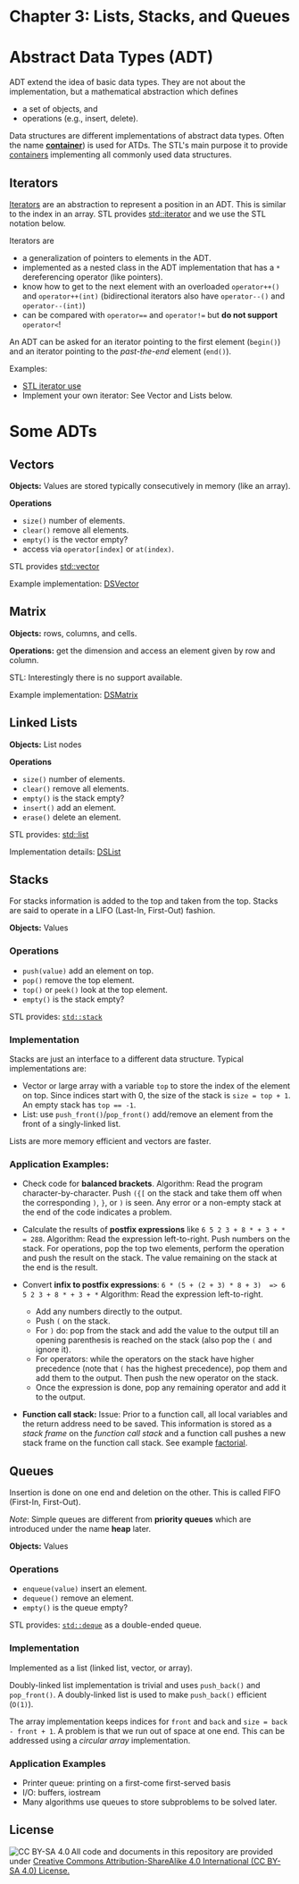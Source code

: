 # Chapter 3: Lists, Stacks, and Queues 

# Abstract Data Types (ADT)

ADT extend the idea of basic data types. They are not about the 
implementation, but a mathematical abstraction which defines

* a set of objects, and
* operations (e.g., insert, delete).

Data structures are different implementations of abstract data types.
Often the name [**container**](https://en.wikipedia.org/wiki/Container_(abstract_data_type))) is used for ATDs.
The STL's main purpose it to provide [containers](https://cplusplus.com/reference/stl/) implementing all commonly used
data structures.

## Iterators

[Iterators](https://en.wikipedia.org/wiki/Iterator) are an abstraction to represent a position in an ADT. This is similar to the index in an array. STL provides [std::iterator](https://cplusplus.com/reference/iterator/iterator/?kw=iterator) and we use the STL notation below.

Iterators are
* a generalization of pointers to elements in the ADT.
* implemented as a nested class in the ADT implementation that has a `*` dereferencing operator (like pointers).
* know how to get to the next element with an overloaded `operator++()` and `operator++(int)` 
  (bidirectional iterators also have `operator--()` and `operator--(int)`)
* can be compared with `operator==` and `operator!=` but **do not support** `operator<`! 

An ADT can be asked for an iterator pointing to the first element (`begin()`) and 
an iterator pointing to the _past-the-end_ element (`end()`).


Examples: 
* [STL iterator use](Iterator)
* Implement your own iterator: See Vector and Lists below.

# Some ADTs

## Vectors

**Objects:** Values are stored typically consecutively in memory (like an array).

**Operations**
* `size()` number of elements.
* `clear()` remove all elements.
* `empty()` is the vector empty?
* access via `operator[index]` or `at(index)`.

STL provides [std::vector](https://cplusplus.com/reference/vector/vector/)

Example implementation: [DSVector](DSVector)

## Matrix

**Objects:** rows, columns, and cells.

**Operations:** get the dimension and access an element given by row and column.


STL: Interestingly there is no support available.

Example implementation: [DSMatrix](DSMatrix)

## Linked Lists

**Objects:** List nodes

**Operations**
* `size()` number of elements.
* `clear()` remove all elements.
* `empty()` is the stack empty?
* `insert()` add an element.
* `erase()` delete an element.

STL provides: [std::list](https://cplusplus.com/reference/list/list/)

Implementation details: [DSList](DSList)  

## Stacks

For stacks information is added to the top and taken from the top. Stacks are said to operate in a LIFO (Last-In, First-Out) fashion.

**Objects:** Values

### Operations
* `push(value)` add an element on top.
* `pop()`  remove the top element.
* `top()` or `peek()` look at the top element.
* `empty()` is the stack empty?

STL provides: [`std::stack`](https://cplusplus.com/reference/stack/stack/)

### Implementation

Stacks are just an interface to a different data structure. Typical implementations are:
* Vector or large array with a variable `top` to store the index of the element on top. Since indices start with 0, the size of the stack is 
  `size = top + 1`. An empty stack has `top == -1`.
* List: use `push_front()`/`pop_front()` add/remove an element from the front of a singly-linked list.

Lists are more memory efficient and vectors are faster.

### Application Examples: 
* Check code for **balanced brackets**.
  Algorithm: Read the program character-by-character. Push `({[` on the stack and take them off when the corresponding `)`, `}`, or `)` is seen. Any error or a non-empty stack at the end of the code indicates a problem.

* Calculate the results of **postfix expressions** like `6 5 2 3 + 8 * + 3 + * = 288`. 
  Algorithm: Read the expression left-to-right. Push numbers on the stack. For operations, pop the top two elements, perform the operation and push the result on the stack. The value remaining on the stack at the end is the result.

* Convert **infix to postfix expressions**: `6 * (5 + (2 + 3) * 8 + 3)  => 6 5 2 3 + 8 * + 3 + *`
  Algorithm: Read the expression left-to-right. 
  - Add any numbers directly to the output.
  - Push `(` on the stack.
  - For `)` do: pop from the stack and add the value to the output till an opening 
    parenthesis is reached on the stack (also pop the `(` and ignore it).
  - For operators: while the operators on the stack have higher precedence (note that `(` has the highest precedence), 
    pop them and add them to the output. 
    Then push the new operator on the stack.
  - Once the expression is done, pop any remaining operator and add it to the output.

* **Function call stack:** Issue: Prior to a function call, all local variables and the return address need to be saved.
  This information is stored as a _stack frame_ on the _function call stack_ 
  and a function call pushes a new stack frame on the function call stack.
  See example [factorial](../Chapter1_Programming/factorial).


## Queues

Insertion is done on one end and deletion on the other. This is called FIFO (First-In, First-Out).

_Note_: Simple queues are different from **priority queues** which are introduced under the name **heap** later.

**Objects:** Values

### Operations
* `enqueue(value)` insert an element.
* `dequeue()` remove an element.
* `empty()` is the queue empty?

STL provides: [`std::deque`](https://cplusplus.com/reference/deque/deque/) as a double-ended queue.

### Implementation

Implemented as a list (linked list, vector, or array). 

Doubly-linked list implementation is trivial and uses `push_back()` and `pop_front()`. A doubly-linked list is used to make `push_back()` efficient (`O(1)`).

The array implementation keeps indices for `front` and `back` and `size = back - front + 1`. A problem is that we run out of space at one end. This can be addressed using a _circular array_ implementation.

### Application Examples

* Printer queue: printing on a first-come first-served basis
* I/O: buffers, iostream 
* Many algorithms use queues to store subproblems to be solved later.

## License

<img src="https://licensebuttons.net/l/by-sa/3.0/88x31.png" alt="CC BY-SA 4.0" align="left">

All code and documents in this repository are provided under [Creative Commons Attribution-ShareAlike 4.0 International (CC BY-SA 4.0) License.](https://creativecommons.org/licenses/by-sa/4.0/)
